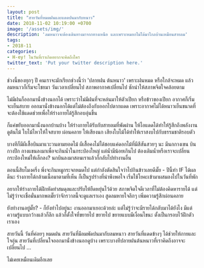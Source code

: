```yaml
---
layout: post
title: "สายวันที่หมดฝนและแดดปนมากับหนาว"
date: 2018-11-02 10:19:00 +0700
image: '/assets/img/'
description: 'ลมหนาวจะต้องเดินทางมาจากทางเหนือ และเพราะหมอกไม่ได้มาไกลบ้านเหมือนสายลม'
tags:
- 2018-11
categories:
- H-ey! ในวันที่เราเกิดอยากจะคิดถึงใคร
twitter_text: 'Put your twitter description here.'
---
```

ช่วงนี้ของทุกๆ ปี คนเราจะมักเรียกช่วงนี้ว่า 'ปลายฝน ต้นหนาว' เพราะฝนหมด หรือใกล้จะหมด แล้วลมหนาวก็เริ่มจะโชยมา วันเวลาเปลี่ยนไป สภาพอากาศเปลี่ยนไป ชักนำให้สภาพจิตใจคล้อยตาม

ไม่มีฝนก็ออกมานั่งข้างนอกได้ เพราะว่าไม่มีฝนที่จะหล่นมาให้ตัวเปียก หรือข้าวของเปียก อากาศก็เริ่มจะเย็นสบาย ออกมานั่งข้างนอกได้แต่ไม่ต้องถึงกับออกไปตากแดด เพราะอากาศไม่ได้หนาวเย็นขนาดที่จะต้องใช้แดดช่วยเพื่อให้ร่างกายได้รู้สึกอบอุ่นขึ้น

ก็แค่ขยับออกมานั่งนอกบ้านบ้าง ให้ร่างกายได้รับกับสายลมที่พัดผ่าน ให้ไอแดดได้ทำให้รู้สึกถึงพลังงาน ดูต้นไม้ ใบไม้ไหวให้ใจสบาย ผ่อนคลาย ให้เสียงนก เสียงใบไม้ได้ทำให้เราสงบไปกับธรรมชาติรอบตัว

บางทีก็มีผีเสื้อบินมาแวะวนตามยอดไม้ ผีเสื้อคงไม่ได้ชอบแค่ดอกไม้ที่มีสีสันสวยๆ นะ มีนกกางเขน บินกางปีก กางแขนลงมาเพื่อจะกินน้ำในกระป๋องใหญ่ แต่น้ำมีน้อยเกินไป ต้องเติมน้ำหรือเราจะเปลี่ยนกระป๋องใหม่ให้เล็กลง? นกบินลงมาสอนเราแล้วก็กลับไปทำงานอื่น

ตอนนี้สิบโมงครึ่ง พึ่งจะกินหมูกระจกหมดไป แต่กำลังตัดสินใจว่าไปกินข้าวเลยดีมั๊ย - ปีนี้ทำ IF ได้ผลดีนะ ร่างกายได้กล้ามเนื้อมาตามที่เห็น ก็เป็นรูปร่างที่น่าพึงพอใจ เริ่มใช้โยคะเข้ามาผสมลงไปในวันที่พัก

อยากให้ร่างกายได้ฝึกหัดทำสมดุลและปรับให้ยืดหยุ่นไว้ด้วย สภาพจิตใจดีเวลาที่ไม่ต้องคิดหารายได้ แต่ไม่รู้ว่าจะเชื่อมั่นมากพอมั๊ยว่าจักรวาลนี้จะดูแลเราเอง สูดลมหายใจลึกๆ เพิ่มความรู้สึกผ่อนคลาย

ยังทำงานอยู่มั๊ย? - ก็ยังทำไปอยู่นะ งานออกมาเยอะด้วยล่ะ แต่ไม่รู้ว่าจะมีรายได้กลับมาได้ยังไง มีแต่ความรู้แบบกว้างแล้วก็ลึก แล้วก็ตั้งใจที่ขยายไป ขยายไป ขยายแบบมีเงื่อนไขนะ ตั้งเป็นกรอบไว้ฝึกตัวเราเอง

สายวันนี้ วันที่ค่อยๆ หมดฝน สายวันที่มีลมพัดปนมากับลมหนาว สายวันที่แดดข้างๆ ได้ช่วยให้กายและใจอุ่น สายวันที่เปลี่ยนใจออกมานั่งข้างนอกดูบ้าง เพราะบางทีปลายฝนต้นหนาวที่เราคิดถึงอาจจะเปลี่ยนไป ...

ไม่เคยเหมือนเดิมอีกเลย
